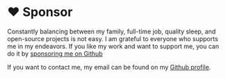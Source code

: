 # ♥️ Sponsor

Constantly balancing between my family, full-time job, quality sleep, and open-source projects is not easy. I am grateful to everyone who supports me in my endeavors. If you like my work and want to support me, you can do it by [sponsoring me on Github](https://github.com/sponsors/finom)

If you want to contact me, my email can be found on my [Github profile](https://github.com/finom).
